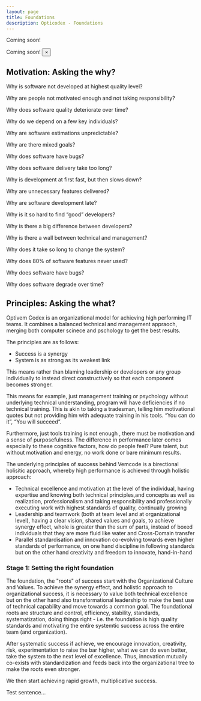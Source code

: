 ```yaml
---
layout: page
title: Foundations
description: Opticodex - Foundations
---
```


Coming soon!

<div class="alert alert-warning alert-dismissible fade show" role="alert">
  Coming soon!
  <button type="button" class="close" data-dismiss="alert" aria-label="Close">
    <span aria-hidden="true">&times;</span>
  </button>
</div>

<h2>Motivation: Asking the why?</h2>

Why is software not developed at highest quality level?

Why are people not motivated enough and not taking responsibility?

Why does software quality deteriorate over time?

Why do we depend on a few key individuals?

Why are software estimations unpredictable?

Why are there mixed goals?

Why does software have bugs?

Why does software delivery take too long?

Why is development at first fast, but then slows down?

Why are unnecessary features delivered?

Why are software development late?

Why is it so hard to find “good” developers?

Why is there a big difference between developers?

Why is there a wall between technical and management?

Why does it take so long to change the system?

Why does 80% of software features never used?

Why does software have bugs?

Why does software degrade over time?


<h2>Principles: Asking the what?</h2>


Optivem Codex is an organizational model for achieving high performing IT teams. It combines a balanced technical and management appraoch, merging both computer scinece and pschology to get the best results.

The principles are as follows:
* Success is a synergy
* System is as strong as its weakest link

This means rather than blaming leadership or developers or any group individually to instead direct constructively  so that each component becomes stronger.

This means for example, just management training or psychology without underlying technical understanding, program will have deficiencies if no technical training. This is akin to taking a tradesman, telling him motivational quotes but not providing him with adequate training in his tools. “You can do it”, “You will succeed”.

Furthermore, just tools training is not enough , there must be motivation and a sense of purposefulness. The difference in performance later comes especially to these cognitive factors, how do people feel? Pure talent, but without motivation and energy, no work done or bare minimum results.


The underlying principles of success behind Vemcode is a birectional holisitic approach, whereby high performance is achieved through holistic approach:
* Technical excellence and motivation at the level of the individual, having expertise and knowing both technical principles,and concepts as well as realization, professionalism and taking responsibility and professionally executing work with highest standards of quality, continually growing
* Leadership and teamwork (both at team level and at organizational level), having a clear vision, shared values and goals, to achieve synergy effect, whole is greater than the sum of parts, instead of boxed individuals that they are more fluid like water and Cross-Domain transfer
* Parallel standardisation and innovation co-evolving towards even higher standards of performance, on one hand discipline in following standards but on the other hand creativity and freedom to innovate, hand-in-hand


<h3>Stage 1: Setting the right foundation</h3>

The foundation, the "roots" of success start with the Organizational Culture and Values. To achieve the synergy effect, and holistic approach to organizational success, it is necessary to value both technical excellence but on the other hand also transformational leadership to make the best use of technical capability and move towards a common goal. The foundational roots are structure and control, efficiency, stability, standards, systematization, doing things right - i.e. the foundation is high quality standards and motivating the entire systemtic success across the entire team (and organization). 

After systematic success if achieve, we encourage innovation, creativity, risk, experimentation to raise the bar higher, what we can do even better, take the system to the next level of excellence. Thus, innovation mutually co-exists with standardization and feeds back into the organizational tree to make the roots even stronger.

We then start achieving rapid growth, multiplicative success.


Test sentence...